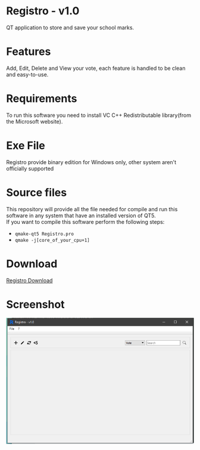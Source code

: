 # Registro - v1.0
QT application to store and save your school marks.

# Features
Add, Edit, Delete and View your vote, each feature is handled to be clean and easy-to-use.

# Requirements
To run this software you need to install VC C++ Redistributable library(from the Microsoft website).

# Exe File
Registro provide binary edition for Windows only, other system aren't officially supported

# Source files
This repository will provide all the file needed for compile and run this software in any system that have an installed version of QT5.  
If you want to compile this software perform the following steps:  
- ```qmake-qt5 Registro.pro```  
- ```qmake -j[core_of_your_cpu+1]```

# Download
[Registro Download](https://github.com/ice-bit/Registro/blob/master/Windows/registro_installer_v1.0_release_windows.exe?raw=true)

# Screenshot
![Registro main window](https://github.com/ice-bit/Registro/blob/master/Windows/registro_screenshot.png)
